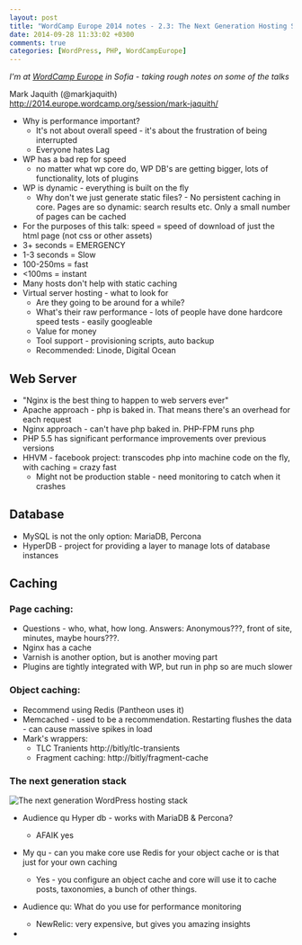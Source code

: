 ```yaml
---
layout: post
title: "WordCamp Europe 2014 notes - 2.3: The Next Generation Hosting Stack"
date: 2014-09-28 11:33:02 +0300
comments: true
categories: [WordPress, PHP, WordCampEurope]
---
```


_I'm at [WordCamp Europe](http://2014.europe.wordcamp.org/) in Sofia - taking rough notes on some of the talks_

Mark Jaquith (@markjaquith) http://2014.europe.wordcamp.org/session/mark-jaquith/

* Why is performance important?
  * It's not about overall speed - it's about the frustration of being interrupted
  * Everyone hates Lag
* WP has a bad rep for speed
  * no matter what wp core do, WP DB's are getting bigger, lots of functionality, lots of plugins
* WP is dynamic - everything is built on the fly
  * Why don't we just generate static files? - No persistent caching in core. Pages are so dynamic: search results etc. Only a small number of pages can be cached
* For the purposes of this talk: speed = speed of download of just the html page (not css or other assets)
* 3+ seconds = EMERGENCY
* 1-3 seconds = Slow
* 100-250ms = fast
* <100ms = instant
* Many hosts don't help with static caching
* Virtual server hosting - what to look for
  * Are they going to be around for a while?
  * What's their raw performance - lots of people have done hardcore speed tests - easily googleable
  * Value for money
  * Tool support - provisioning scripts, auto backup
  * Recommended: Linode, Digital Ocean

## Web Server

* "Nginx is the best thing to happen to web servers ever"
* Apache approach - php is baked in. That means there's an overhead for each request
* Nginx approach - can't have php baked in. PHP-FPM runs php
* PHP 5.5 has significant performance improvements over previous versions
* HHVM - facebook project: transcodes php into machine code on the fly, with caching = crazy fast
  * Might not be production stable - need monitoring to catch when it crashes

## Database

* MySQL is not the only option: MariaDB, Percona
* HyperDB - project for providing a layer to manage lots of database instances

## Caching

### Page caching:

* Questions - who, what, how long. Answers: Anonymous???, front of site, minutes, maybe hours???.
* Nginx has a cache
* Varnish is another option, but is another moving part
* Plugins are tightly integrated with WP, but run in php so are much slower

### Object caching:
* Recommend using Redis (Pantheon uses it)
* Memcached - used to be a recommendation. Restarting flushes the data - can cause massive spikes in load
* Mark's wrappers:
  * TLC Tranients http://bitly/tlc-transients
  * Fragment caching: http://bitly/fragment-cache

### The next generation stack
![The next generation WordPress hosting stack](https://pbs.twimg.com/media/Bym-26pCcAAyPVd.jpg:large)

* Audience qu Hyper db - works with MariaDB & Percona?
  * AFAIK yes

* My qu - can you make core use Redis for your object cache or is that just for your own caching
  * Yes - you configure an object cache and core will use it to cache posts, taxonomies, a bunch of other things.

* Audience qu: What do you use for performance monitoring
  * NewRelic: very expensive, but gives you amazing insights

*
